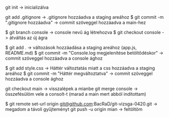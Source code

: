 git init -> inicializálva

git add .gitignore -> .gitignore hozzáadva a staging areához
$ git commit -m ".gitignore hozzáadva" -> commit szöveggel hozzáadva a main-hez

$ git branch console -> console nevű ág létrehozva
$ git checkout console -> átváltás az új ágra

$ git add . -> változások hozzáadása a staging areához (app.js, README.md)
$ git commit -m "Console.log megjelenítése betöltődéskor" -> commit szöveggel hozzáadva a console ághoz

$ git add style.css -> Háttér változtatás miatt a css hozzáadva a staging areához
$ git commit -m "Háttér megváltoztatva" -> commit szöveggel hozzáadva a console ághoz

git checkout main -> visszalépek a mianbe 
git merge console -> összefésülöm vele a consolt-t (marad a main mert abból indítottam)

$ git remote set-url origin git@github.com:BacRaD/git-vizsga-0420.git -> megadom a távoli gyűjteményt 
git push -u origin mian -> feltöltöm